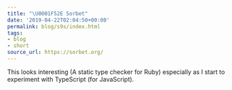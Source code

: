 ```yaml
---
title: "\U0001F52E Sorbet"
date: '2019-04-22T02:04:50+00:00'
permalink: blog/s9s/index.html
tags:
- blog
- short
source_url: https://sorbet.org/
---
```


This looks interesting (A static type checker for Ruby) especially as I start to experiment with TypeScript (for JavaScript).

